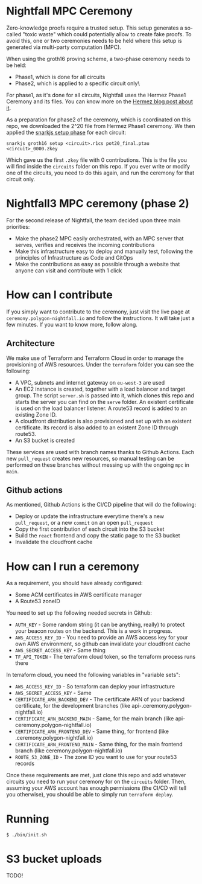 # Nightfall MPC Ceremony

Zero-knowledge proofs require a trusted setup. This setup generates a so-called "toxic waste" which
could potentially allow to create fake proofs. To avoid this, one or two ceremonies needs to be held
where this setup is generated via multi-party computation (MPC).

When using the groth16 proving scheme, a two-phase ceremony needs to be held:

- Phase1, which is done for all circuits
- Phase2, which is applied to a specific circuit only\

For phase1, as it's done for all circuits, Nightfall uses the Hermez Phase1 Ceremony and its files.
You can know more on the
[Hermez blog post about it](https://blog.hermez.io/hermez-cryptographic-setup/).

As a preparation for phase2 of the ceremony, which is coordinated on this repo, we downloaded the
2^20 file from Hermez Phase1 ceremony. We then applied the
[snarkjs setup phase](https://github.com/iden3/snarkjs#15-setup) for each circuit:

```
snarkjs groth16 setup <circuit>.r1cs pot20_final.ptau <circuit>_0000.zkey
```

Which gave us the first `.zkey` file with 0 contributions. This is the file you will find inside the
`circuits` folder on this repo. If you ever write or modify one of the circuits, you need to do this
again, and run the ceremony for that circuit only.

# Nightfall3 MPC ceremony (phase 2)

For the second release of Nightfall, the team decided upon three main priorities:

- Make the phase2 MPC easily orchestrated, with an MPC server that serves, verifies and receives the
  incoming contributions
- Make this infrastructure easy to deploy and manually test, following the principles of
  Infrastructure as Code and GitOps
- Make the contributions as easy as possible through a website that anyone can visit and contribute
  with 1 click

# How can I contribute

If you simply want to contribute to the ceremony, just visit the live page at
`ceremony.polygon-nightfall.io` and follow the instructions. It will take just a few minutes. If you
want to know more, follow along.

## Architecture

We make use of Terraform and Terraform Cloud in order to manage the provisioning of AWS resources.
Under the `terraform` folder you can see the following:

- A VPC, subnets and internet gateway on `eu-west-3` are used
- An EC2 instance is created, together with a load balancer and target group. The script `server.sh`
  is passed into it, which clones this repo and starts the server you can find on the `serve`
  folder. An existent certificate is used on the load balancer listener. A route53 record is added
  to an existing Zone ID.
- A cloudfront distribution is also provisioned and set up with an existent certificate. Its record
  is also added to an existent Zone ID through route53.
- An S3 bucket is created

These services are used with branch names thanks to Github Actions. Each new `pull_request` creates
new resources, so manual testing can be performed on these branches without messing up with the
ongoing `mpc` in `main`.

## Github actions

As mentioned, Github Actions is the CI/CD pipeline that will do the following:

- Deploy or update the infrastructure everytime there's a new `pull_request`, or a new `commit` on
  an open `pull_request`
- Copy the first contribution of each circuit into the S3 bucket
- Build the `react` frontend and copy the static page to the S3 bucket
- Invalidate the cloudfront cache

# How can I run a ceremony

As a requirement, you should have already configured:

- Some ACM certificates in AWS certificate manager
- A Route53 zoneID

You need to set up the following needed secrets in Github:

- `AUTH_KEY` - Some random string (it can be anything, really) to protect your beacon routes on the
  backend. This is a work in progress.
- `AWS_ACCESS_KEY_ID` - You need to provide an AWS access key for your own AWS environment, so
  github can invalidate your cloudfront cache
- `AWS_SECRET_ACCESS_KEY` - Same thing
- `TF_API_TOKEN` - The terraform cloud token, so the terraform process runs there

In terraform cloud, you need the following variables in "variable sets":

- `AWS_ACCESS_KEY_ID` - So terraform can deploy your infrastructure
- `AWS_SECRET_ACCESS_KEY` - Same
- `CERTIFICATE_ARN_BACKEND_DEV` - The certificate ARN of your backend certificate, for the
  development branches (like api-<your-branch-name>.ceremony.polygon-nightfall.io)
- `CERTIFICATE_ARN_BACKEND_MAIN` - Same, for the main branch (like
  api-ceremony.polygon-nightfall.io)
- `CERTIFICATE_ARN_FRONTEND_DEV` - Same thing, for frontend (like
  <your-branch-name>.ceremony.polygon-nightfall.io)
- `CERTIFICATE_ARN_FRONTEND_MAIN` - Same thing, for the main frontend branch (like
  ceremony.polygon-nightfall.io)
- `ROUTE_53_ZONE_ID` - The zone ID you want to use for your route53 records

Once these requirements are met, just clone this repo and add whatever circuits you need to run your
ceremony for on the `circuits` folder. Then, assuming your AWS account has enough permissions (the
CI/CD will tell you otherwise), you should be able to simply run `terraform deploy`.

# Running
```
$ ./bin/init.sh
```

# S3 bucket uploads
TODO!